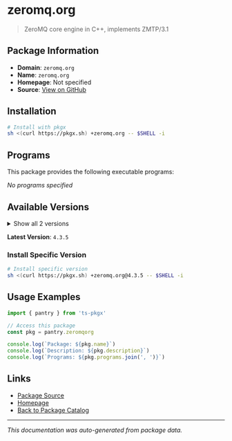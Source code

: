 # zeromq.org

> ZeroMQ core engine in C++, implements ZMTP/3.1

## Package Information

- **Domain**: `zeromq.org`
- **Name**: `zeromq.org`
- **Homepage**: Not specified
- **Source**: [View on GitHub](https://github.com/pkgxdev/pantry/tree/main/projects/zeromq.org/package.yml)

## Installation

```bash
# Install with pkgx
sh <(curl https://pkgx.sh) +zeromq.org -- $SHELL -i
```

## Programs

This package provides the following executable programs:

*No programs specified*

## Available Versions

<details>
<summary>Show all 2 versions</summary>

- `4.3.5`, `4.3.4`

</details>

**Latest Version**: `4.3.5`

### Install Specific Version

```bash
# Install specific version
sh <(curl https://pkgx.sh) +zeromq.org@4.3.5 -- $SHELL -i
```

## Usage Examples

```typescript
import { pantry } from 'ts-pkgx'

// Access this package
const pkg = pantry.zeromqorg

console.log(`Package: ${pkg.name}`)
console.log(`Description: ${pkg.description}`)
console.log(`Programs: ${pkg.programs.join(', ')}`)
```

## Links

- [Package Source](https://github.com/pkgxdev/pantry/tree/main/projects/zeromq.org/package.yml)
- [Homepage](#)
- [Back to Package Catalog](../package-catalog.md)

---

*This documentation was auto-generated from package data.*
